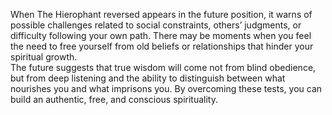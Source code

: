 When The Hierophant reversed appears in the future position, it warns of possible challenges related to social constraints, others’ judgments, or difficulty following your own path. There may be moments when you feel the need to free yourself from old beliefs or relationships that hinder your spiritual growth.  
The future suggests that true wisdom will come not from blind obedience, but from deep listening and the ability to distinguish between what nourishes you and what imprisons you. By overcoming these tests, you can build an authentic, free, and conscious spirituality.
